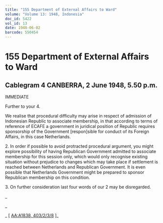 ```yaml
---
title: "155 Department of External Affairs to Ward"
volume: "Volume 13: 1948, Indonesia"
doc_id: 5422
vol_id: 13
date: 1948-06-02
barcode: 550454
---
```


# 155 Department of External Affairs to Ward

## Cablegram 4 CANBERRA, 2 June 1948, 5.50 p.m.

IMMEDIATE

Further to your 4.

We realise that procedural difficulty may arise in respect of admission of Indonesian Republic to associate membership, in that according to terms of reference of ECAFE a government in juridical position of Republic requires sponsorship of the Government [respon]sible for conduct of its Foreign Affairs, in this case Netherlands.

2\. In order if possible to avoid protracted procedural argument, you might explore possibility of having Republican Government admitted to associate membership for this session only, which would only recognise existing situation without prejudice to changes which may take place if settlement is reached between Netherlands and Republican Government. It is even possible that Netherlands Government might be prepared to sponsor Republican membership on this condition.

3\. On further consideration last four words of our 2 may be disregarded.

_

_

_ [ [AA:A1838, 403/2/3/8](http://www.naa.gov.au/cgi-bin/Search?O=I&Number=550454) ]_
